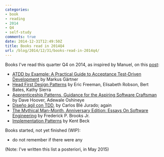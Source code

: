 ```yaml
---
categories:
- book
- reading
- 2014
- Q4
- self-study
comments: true
date: 2014-12-31T12:49:50Z
title: Books read in 2014Q4
url: /blog/2014/12/31/books-read-in-2014q4/
---
```


Books I've read this quarter Q4 on 2014, as inspired by Manuel, on this [post](http://garajeando.blogspot.com.es/2015/04/books-i-read-january-april-2015.html):

  * [ATDD by Example: A Practical Guide to Acceptance Test-Driven Development](http://www.amazon.com/ATDD-Example-Test-Driven-Development-Addison-Wesley/dp/0321784154) by Markus Gärtner
  * [Head First Design Patterns](http://shop.oreilly.com/product/9780596007126.do) by Eric Freeman, Elisabeth Robson, Bert Bates, Kathy Sierra
  * [Apprenticeship Patterns, Guidance for the Aspiring Software Craftsman](http://shop.oreilly.com/product/9780596518387.do) by Dave Hoover, Adewale Oshineye
  * [Diseño ágil con TDD](http://www.carlosble.com/libro-tdd/), by Carlos Blé Jurado; again
  * [The Mythical Man-Month, Anniversary Edition: Essays On Software Engineering](http://www.amazon.com/The-Mythical-Man-Month-Anniversary-Edition-ebook/dp/B00B8USS14) by Frederick P. Brooks Jr.
  * [Implementation Patterns](http://www.amazon.com/Implementation-Patterns-Kent-Beck/dp/0321413091) by Kent Beck

  
Books started, not yet finished (WIP):

  * do not remember if there were any


(Note: I've written this list a posteriori, in May 2015)  
